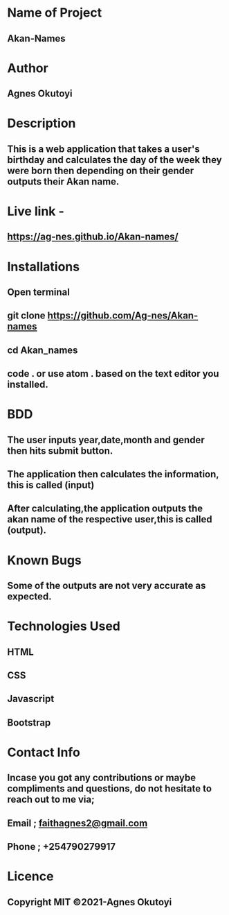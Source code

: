 # Name of Project
## Akan-Names

# Author
## Agnes Okutoyi

# Description
## This is a web application that takes a user's birthday and calculates the day of the week they were born then depending on their gender outputs their Akan name.

# Live link - 
## https://ag-nes.github.io/Akan-names/


# Installations
## Open terminal
## git clone https://github.com/Ag-nes/Akan-names
## cd Akan_names
## code . or use atom . based on the text editor you installed.

# BDD
## The user inputs year,date,month and gender then hits submit button.
## The application then calculates the information, this is called (input)
## After calculating,the application outputs the akan name of the respective user,this is called (output).

# Known Bugs
## Some of the outputs are not very accurate as expected.

# Technologies Used
## HTML
## CSS
## Javascript
## Bootstrap

# Contact Info
## Incase you got any contributions or maybe compliments and questions, do not hesitate to reach out to me via;
## Email ; faithagnes2@gmail.com
## Phone ; +254790279917

# Licence
## Copyright MIT ©2021-Agnes Okutoyi 